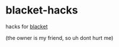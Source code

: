 # blacket-hacks
hacks for [blacket](http://blacket.us.to/)

(the owner is my friend, so uh dont hurt me)
